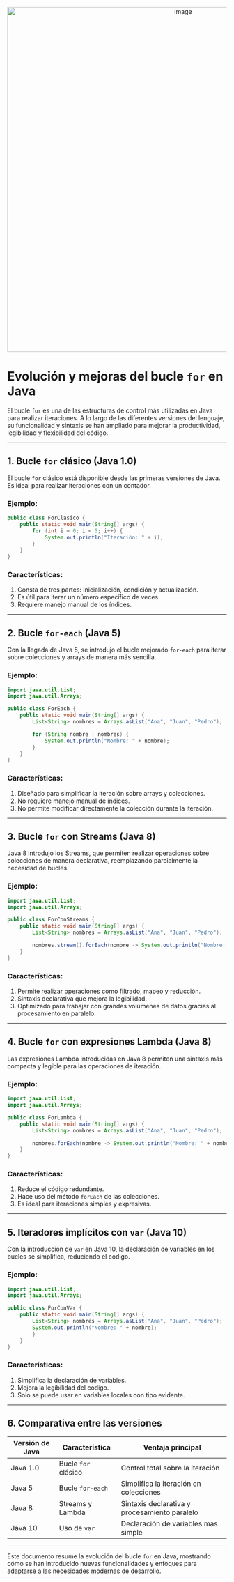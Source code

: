 <p align="center">
  <img width="792" alt="image" src="https://github.com/user-attachments/assets/bf72f843-1d0b-4d3a-b7c8-824be47a0780"/>
</p>


# Evolución y mejoras del bucle `for` en Java

El bucle `for` es una de las estructuras de control más utilizadas en Java para realizar iteraciones. A lo largo de las diferentes versiones del lenguaje, su funcionalidad y sintaxis se han ampliado para mejorar la productividad, legibilidad y flexibilidad del código.

---

## **1. Bucle ****`for`**** clásico (Java 1.0)**

El bucle `for` clásico está disponible desde las primeras versiones de Java. Es ideal para realizar iteraciones con un contador.

### Ejemplo:

```java
public class ForClasico {
    public static void main(String[] args) {
        for (int i = 0; i < 5; i++) {
            System.out.println("Iteración: " + i);
        }
    }
}
```

### Características:

1. Consta de tres partes: inicialización, condición y actualización.
2. Es útil para iterar un número específico de veces.
3. Requiere manejo manual de los índices.

---

## **2. Bucle ****`for-each`**** (Java 5)**

Con la llegada de Java 5, se introdujo el bucle mejorado `for-each` para iterar sobre colecciones y arrays de manera más sencilla.

### Ejemplo:

```java
import java.util.List;
import java.util.Arrays;

public class ForEach {
    public static void main(String[] args) {
        List<String> nombres = Arrays.asList("Ana", "Juan", "Pedro");

        for (String nombre : nombres) {
            System.out.println("Nombre: " + nombre);
        }
    }
}
```

### Características:

1. Diseñado para simplificar la iteración sobre arrays y colecciones.
2. No requiere manejo manual de índices.
3. No permite modificar directamente la colección durante la iteración.

---

## **3. Bucle ****`for`**** con Streams (Java 8)**

Java 8 introdujo los Streams, que permiten realizar operaciones sobre colecciones de manera declarativa, reemplazando parcialmente la necesidad de bucles.

### Ejemplo:

```java
import java.util.List;
import java.util.Arrays;

public class ForConStreams {
    public static void main(String[] args) {
        List<String> nombres = Arrays.asList("Ana", "Juan", "Pedro");

        nombres.stream().forEach(nombre -> System.out.println("Nombre: " + nombre));
    }
}
```

### Características:

1. Permite realizar operaciones como filtrado, mapeo y reducción.
2. Sintaxis declarativa que mejora la legibilidad.
3. Optimizado para trabajar con grandes volúmenes de datos gracias al procesamiento en paralelo.

---

## **4. Bucle ****`for`**** con expresiones Lambda (Java 8)**

Las expresiones Lambda introducidas en Java 8 permiten una sintaxis más compacta y legible para las operaciones de iteración.

### Ejemplo:

```java
import java.util.List;
import java.util.Arrays;

public class ForLambda {
    public static void main(String[] args) {
        List<String> nombres = Arrays.asList("Ana", "Juan", "Pedro");

        nombres.forEach(nombre -> System.out.println("Nombre: " + nombre));
    }
}
```

### Características:

1. Reduce el código redundante.
2. Hace uso del método `forEach` de las colecciones.
3. Es ideal para iteraciones simples y expresivas.

---

## **5. Iteradores implícitos con ****`var`**** (Java 10)**

Con la introducción de `var` en Java 10, la declaración de variables en los bucles se simplifica, reduciendo el código.

### Ejemplo:

```java
import java.util.List;
import java.util.Arrays;

public class ForConVar {
    public static void main(String[] args) {
        List<String> nombres = Arrays.asList("Ana", "Juan", "Pedro");
        System.out.println("Nombre: " + nombre);
        }
    }
}
```

### Características:

1. Simplifica la declaración de variables.
2. Mejora la legibilidad del código.
3. Solo se puede usar en variables locales con tipo evidente.

---

## **6. Comparativa entre las versiones**

| Versión de Java | Característica      | Ventaja principal                             |
| --------------- | ------------------- | --------------------------------------------- |
| Java 1.0        | Bucle `for` clásico | Control total sobre la iteración              |
| Java 5          | Bucle `for-each`    | Simplifica la iteración en colecciones        |
| Java 8          | Streams y Lambda    | Sintaxis declarativa y procesamiento paralelo |
| Java 10         | Uso de `var`        | Declaración de variables más simple           |

---

Este documento resume la evolución del bucle `for` en Java, mostrando cómo se han introducido nuevas funcionalidades y enfoques para adaptarse a las necesidades modernas de desarrollo.

